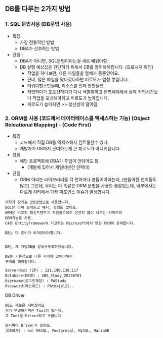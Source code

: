 ## DB를 다루는 2가지 방법

### 1. SQL 문법사용 (DB문법 사용)
 - 특징
   - 가장 전통적인 방법
   - DBA가 선호하는 방법
 - 단점 : 
   - DBA가 아니면, SQL문법이라는걸 새로 배워야함.
   - DB 실행 예상값을 판단하기 위해서 DB를 열어봐야합니다. (프로시저 확인)
     - 작업을 하다보면, 다른 파일들을 열때가 종종있어요.
     - 근데, 많은 파일을 왔다갔다하면 피로도가 엄청 쌓입니다.
     - 타워디펜스만들때, 리소스를 먼저 안만들면
     - 작업하다가 포토샵하다가 다시 색깔칠하고 반복해야해서 실제 작업시간보다 작업을 오래해야하고 피로도가 높아집니다.
     - 피로도가 높아지면 >> 생산성이 떨어짐

### 2. ORM을 사용 (코드에서 데이터베이스를 엑세스하는 기능) (Object Releational Mapping) - (Code First)
 - 특징 
   - 코드에서 직접 DB를 엑세스해서 컨트롤할수 있다.
   - 개발자가 DB까지 관여하는게 큰 피로도가 아니게됩니다.
 - 장점
   - 해당 프로젝트에 DBA가 투입이 안되어도 됨.
     - (개발에 있어서 제일비싼건 인력비)
 - 단점
   - ORM 이라는 라이브러리를 각 언어마다 만들어야하는데, (만들어진 언어들도 많고) 그런데, 우리는 다 똑같은 ORM 문법을 사용한 줄알았는데, 내부에서는 다르게 처리해서 가끔 퍼포먼스 이슈가 발생합니다.

```
저희가 할거는 2번방법으로 사용합니다.
SQL은 이미 오래되고 해서, 강의도 많아요.
ORM은 비교적 최신트렌드고 지원공고에도 은근히 많이 나오는 키워드라
ORM기능을 사용.
C#은 EntityFramework 라고하는 Microsoft에서 만든 ORM이 존재합니다.

DB는 다 준비가 되어있어야합니다.


DB는 제 개발DB를 같이쓰도록하겠습니다.

DB는 기본적으로 다른 서버에 있어야해서
구매를 해야합니다.
```

```
ServerHost (IP) : 121.190.138.117
Database(DB명) : SBS_Study_20240701
Username(로그인계정) : PAStudy
Password(패스워드) : PAtmxjel22..
```

DB Driver
```
DB도 새로운 서버잖아요
거기 연결하기위한 Tool이 있는데,
그 Tool을 Driver라고 부릅니다.

회사마다 Driver가 있어요.
(DB회사) : ex) MSSQL, Postgresql, MySQL, MariaDB
```


